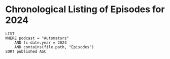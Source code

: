 # Chronological Listing of Episodes for 2024
```dataview
LIST
WHERE podcast = "Automators"
	AND fc-date.year = 2024
	AND contains(file.path, "Episodes")
SORT published ASC
```
